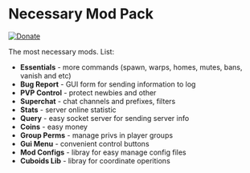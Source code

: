 # Necessary Mod Pack

[![Donate](https://img.shields.io/badge/Donate-PayPal-green.svg)](https://www.paypal.com/cgi-bin/webscr?cmd=_s-xclick&hosted_button_id=XPWULB42QVJCJ)

The most necessary mods. List:

* **Essentials** - more commands (spawn, warps, homes, mutes, bans, vanish and etc)
* **Bug Report** - GUI form for sending information to log
* **PVP Control** - protect newbies and other
* **Superchat** - chat channels and prefixes, filters
* **Stats** - server online statistic
* **Query** - easy socket server for sending server info
* **Coins** - easy money
* **Group Perms** - manage privs in player groups
* **Gui Menu** - convenient control buttons
* **Mod Configs** - libray for easy manage config files
* **Cuboids Lib** - libray for coordinate operitions
